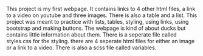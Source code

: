 This project is my first webpage.
It contains links to 4 other html files, a link to a video on youtube and three images.
There is also a table and a list.
This project was meant to practice with lists, tables, styling, using links, using bootstrap and making buttons.
The webpage is kind of about ducks but contains little information about them.
There is a seperate file called styles.css for the styling.
there are 4 seperate html files for either an image or a link to a video.
There is also a scss file called variables.